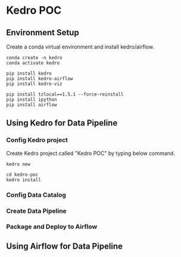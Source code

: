 # Kedro POC

## Environment Setup

Create a conda virtual environment and install kedro/airflow.

```
conda create -n kedro
conda activate kedro

pip install kedro
pip install kedro-airflow
pip install kedro-viz

pip install tzlocal==1.5.1 --force-reinstall
pip install ipython
pip install airflow
```


## Using Kedro for Data Pipeline

### Config Kedro project

Create Kedro project called "Kedro POC" by typing below command. 

```
kedro new

cd kedro-poc
kedro install
```

### Config Data Catalog



### Create Data Pipeline


### Package and Deploy to Airflow


## Using Airflow for Data Pipeline

